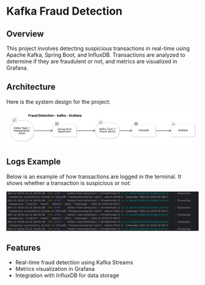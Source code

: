 # Kafka Fraud Detection

## Overview
This project involves detecting suspicious transactions in real-time using Apache Kafka, Spring Boot, and InfluxDB. Transactions are analyzed to determine if they are fraudulent or not, and metrics are visualized in Grafana.

## Architecture
Here is the system design for the project:

![System Design](images/systemDesignWhite.png)

## Logs Example
Below is an example of how transactions are logged in the terminal. It shows whether a transaction is suspicious or not:

![Log Example](images/image1.png)

## Features
- Real-time fraud detection using Kafka Streams
- Metrics visualization in Grafana
- Integration with InfluxDB for data storage

